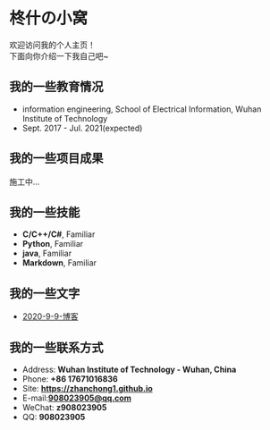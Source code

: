 # 柊什の小窝

欢迎访问我的个人主页！  
下面向你介绍一下我自己吧~

<!-- .slide -->

## 我的一些教育情况

- information engineering, School of Electrical Information, Wuhan Institute of Technology
- Sept. 2017 - Jul. 2021(expected)

<!-- .slide -->


## 我的一些项目成果

施工中...

<!-- .slide -->

## 我的一些技能

- **C/C++/C#**, Familiar
- **Python**, Familiar
- **java**, Familiar
- **Markdown**, Familiar

<!-- .slide -->

## 我的一些文字
- [2020-9-9-博客](https://zhanchong1.github.io/_posts/2020-09-09-%E5%8D%9A%E5%AE%A2/)

<!-- .slide -->

## 我的一些联系方式

- Address: **Wuhan Institute of Technology - Wuhan, China**
- Phone: **+86 17671016836**
- Site: **<https://zhanchong1.github.io>**
- E-mail:**[908023905@qq.com](mailto:908023905@qq.com)**
- WeChat: **z908023905**
- QQ: **908023905**


